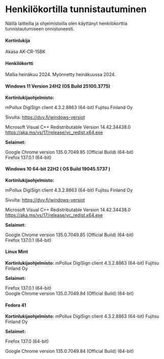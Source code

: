 # Henkilökortilla tunnistautuminen

Näillä laitteilla ja ohjelmistoilla olen käyttänyt henkilökorttia tunnistautumiseen onnistuneesti.

#### Kortinlukija

Akasa AK-CR-15BK

#### Henkilökortti

Mallia heinäkuu 2024. Myönnetty heinäkuussa 2024.
<br>
#### Windows 11 Version 24H2 (OS Build 25100.3775)

**Kortinlukijaohjelmisto:**

mPollux DigiSign client 4.3.2.8863 (64-bit) Fujitsu Finland Oy

Sivulta: https://dvv.fi/windows-versiot

Microsoft Visual C++ Redistributable Version 14.42.34438.0
https://aka.ms/vs/17/release/vc_redist.x64.exe

**Selaimet:**

Google Chrome version 135.0.7049.85 (Official Build) (64-bit)  
Firefox 137.0.1 (64-bit)
<br>
#### Windows 10 64-bit  22H2 ( OS Build 19045.5737 )

**Kortinlukijaohjelmisto:**

mPollux DigiSign client 4.3.2.8863 (64-bit) Fujitsu Finland Oy

Sivulta: https://dvv.fi/windows-versiot

Microsoft Visual C++ Redistributable Version 14.42.34438.0
https://aka.ms/vs/17/release/vc_redist.x64.exe

**Selaimet:**

Google Chrome version 135.0.7049.85 (Official Build) (64-bit)  
Firefox 137.0.1 (64-bit)
<br>
#### Linux Mint

**Kortinlukijaohjelmisto:**
mPollux DigiSign client 4.3.2.8863 (64-bit) Fujitsu Finland Oy

**Selaimet:**

Firefox 137.0.1 (64-bit)  
Google Chrome version 135.0.7049.84 (Official Build) (64-bit)
<br>
#### Fedora 41

**Kortinlukijaohjelmisto:**
mPollux DigiSign client 4.3.2.8863 (64-bit) Fujitsu Finland Oy

**Selaimet:**

Firefox 137.0 (64-bit)

Google Chrome version 135.0.7049.84 (Official Build) (64-bit)
